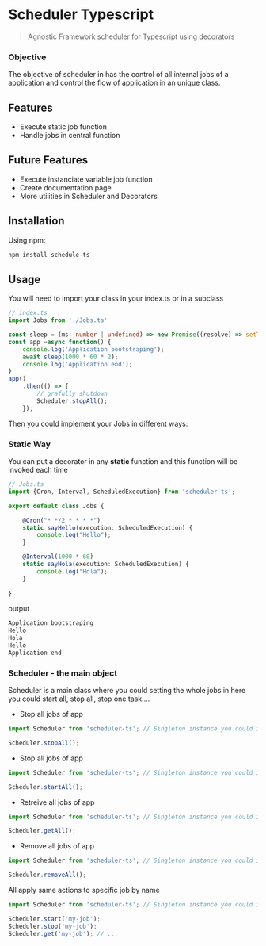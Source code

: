 # Scheduler Typescript

> Agnostic Framework scheduler for Typescript using decorators

### Objective

The objective of scheduler in has the control of all internal jobs of a application and control the flow of application in an unique class.

## Features
- Execute static job function
- Handle jobs in central function

## Future Features
- Execute instanciate variable job function
- Create documentation page
- More utilities in Scheduler and Decorators

## Installation

Using npm:

```bash
npm install schedule-ts
```

## Usage
You will need to import your class in your index.ts or in a subclass

```Typescript
// index.ts
import Jobs from './Jobs.ts'

const sleep = (ms: number | undefined) => new Promise((resolve) => setTimeout(resolve, ms));
const app =async function() {
    console.log('Application bootstraping');
    await sleep(1000 * 60 * 2);
    console.log('Application end');
}
app()
    .then(() => {
        // grafully shutdown
        Scheduler.stopAll();
    });
```
Then you could implement your Jobs in different ways:

### Static Way

You can put a decorator in any **static** function and this function will be invoked each time

```Typescript
// Jobs.ts
import {Cron, Interval, ScheduledExecution} from 'scheduler-ts';

export default class Jobs {

    @Cron("* */2 * * * *")
    static sayHello(execution: ScheduledExecution) {
        console.log("Hello");
    }

    @Interval(1000 * 60)
    static sayHola(execution: ScheduledExecution) {
        console.log("Hola");
    }
    
}
```
output
```bash
Application bootstraping
Hello
Hola
Hello
Application end
```

### Scheduler - the main object

Scheduler is a main class where you could setting the whole jobs in here you could start all, stop all, stop one task....

- Stop all jobs of app

```Typescript
import Scheduler from 'scheduler-ts'; // Singleton instance you could invoker what ever you want!!

Scheduler.stopAll();
```
- Stop all jobs of app

```Typescript
import Scheduler from 'scheduler-ts'; // Singleton instance you could invoker what ever you want!!

Scheduler.startAll();
```

- Retreive all jobs of app

```Typescript
import Scheduler from 'scheduler-ts'; // Singleton instance you could invoker what ever you want!!

Scheduler.getAll();
```
- Remove all jobs of app

```Typescript
import Scheduler from 'scheduler-ts'; // Singleton instance you could invoker what ever you want!!

Scheduler.removeAll();
```
All apply same actions to specific job by name
```Typescript
import Scheduler from 'scheduler-ts'; // Singleton instance you could invoker what ever you want!!

Scheduler.start('my-job');
Scheduler.stop('my-job');
Scheduler.get('my-job'); // ...
```